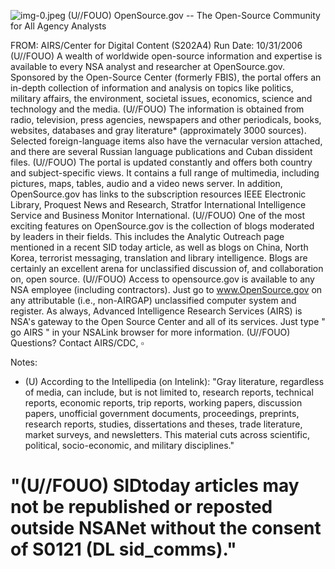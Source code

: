 ![img-0.jpeg](img-0.jpeg)
(U//FOUO) OpenSource.gov -- The Open-Source Community for All Agency Analysts

FROM:
AIRS/Center for Digital Content (S202A4)
Run Date: 10/31/2006
(U//FOUO) A wealth of worldwide open-source information and expertise is available to every NSA analyst and researcher at OpenSource.gov. Sponsored by the Open-Source Center (formerly FBIS), the portal offers an in-depth collection of information and analysis on topics like politics, military affairs, the environment, societal issues, economics, science and technology and the media.
(U//FOUO) The information is obtained from radio, television, press agencies, newspapers and other periodicals, books, websites, databases and gray literature* (approximately 3000 sources). Selected foreign-language items also have the vernacular version attached, and there are several Russian language publications and Cuban dissident files.
(U//FOUO) The portal is updated constantly and offers both country and subject-specific views. It contains a full range of multimedia, including pictures, maps, tables, audio and a video news server. In addition, OpenSource.gov has links to the subscription resources IEEE Electronic Library, Proquest News and Research, Stratfor International Intelligence Service and Business Monitor International.
(U//FOUO) One of the most exciting features on OpenSource.gov is the collection of blogs moderated by leaders in their fields. This includes the Analytic Outreach page mentioned in a recent SID today article, as well as blogs on China, North Korea, terrorist messaging, translation and library intelligence. Blogs are certainly an excellent arena for unclassified discussion of, and collaboration on, open source.
(U//FOUO) Access to opensource.gov is available to any NSA employee (including contractors). Just go to www.OpenSource.gov on any attributable (i.e., non-AIRGAP) unclassified computer system and register. As always, Advanced Intelligence Research Services (AIRS) is NSA's gateway to the Open Source Center and all of its services. Just type " go AIRS " in your NSALink browser for more information.
(U//FOUO) Questions? Contact AIRS/CDC, $\square$

Notes:

* (U) According to the Intellipedia (on Intelink): "Gray literature, regardless of media, can include, but is not limited to, research reports, technical reports, economic reports, trip reports, working papers, discussion papers, unofficial government documents, proceedings, preprints, research reports, studies, dissertations and theses, trade literature, market surveys, and newsletters. This material cuts across scientific, political, socio-economic, and military disciplines."


# "(U//FOUO) SIDtoday articles may not be republished or reposted outside NSANet without the consent of S0121 (DL sid_comms)."
